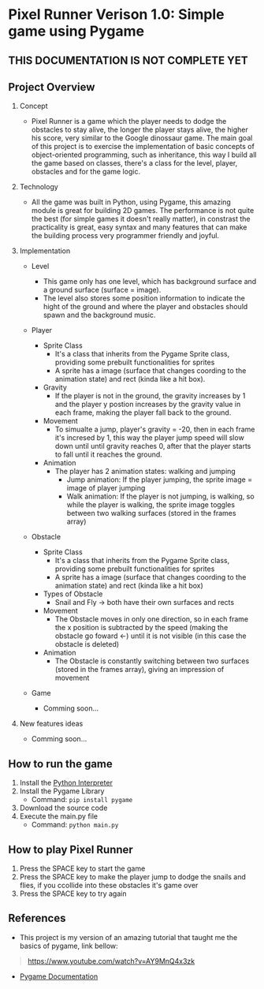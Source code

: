 # Pixel Runner Verison 1.0: Simple game using Pygame

## THIS DOCUMENTATION IS NOT COMPLETE YET

## Project Overview
1. Concept
    - Pixel Runner is a game which the player needs to dodge the obstacles to stay alive, the longer the player stays alive, the higher his score, very similar to the Google dinossaur game. The main goal of this project is to exercise the implementation of basic concepts of object-oriented programming, such as inheritance, this way I build all the game based on classes, there's a class for the level, player, obstacles and for the game logic.

2. Technology
    - All the game was built in Python, using Pygame, this amazing module is great for building 2D games. The performance is not quite the best (for simple games it doesn't really matter), in constrast the practicality is great, easy syntax and many features that can make the building process very programmer friendly and joyful.

3. Implementation
    - Level
        - This game only has one level, which has background surface and a ground surface (surface = image).
        - The level also stores some position information to indicate the hight of the ground and where the player and obstacles should spawn and the background music.

    - Player
        - Sprite Class
            - It's a class that inherits from the Pygame Sprite class, providing some prebuilt functionalities for sprites
            - A sprite has a image (surface that changes coording to the animation state) and rect (kinda like a hit box).
        - Gravity
            - If the player is not in the ground, the gravity increases by 1 and the player y postion increases by the gravity value in each frame, making the player fall back to the ground.
        - Movement
            - To simualte a jump, player's gravity = -20, then in each frame it's incresed by 1, this way the player jump speed will slow down until until gravity reaches 0, after that the player starts to fall until it reaches the ground.
        - Animation
            - The player has 2 animation states: walking and jumping
                - Jump animation: If the player jumping, the sprite image = image of player jumping
                - Walk animation: If the player is not jumping, is walking, so while the player is walking, the sprite image toggles between two walking surfaces (stored in the frames array) 

    - Obstacle
        - Sprite Class
            - It's a class that inherits from the Pygame Sprite class, providing some prebuilt functionalities for sprites
            - A sprite has a image (surface that changes coording to the animation state) and rect (kinda like a hit box)
        - Types of Obstacle
            - Snail and Fly -> both have their own surfaces and rects
        - Movement
            - The Obstacle moves in only one direction, so in each frame the x position is subtracted by the speed (making the obstacle go foward <-) until it is not visible (in this case the obstacle is deleted) 
        - Animation
            - The Obstacle is constantly switching between two surfaces (stored in the frames array), giving an impression of movement 

    - Game
        - Comming soon...


4. New features ideas
    - Comming soon...

## How to run the game
1. Install the [Python Interpreter](https://www.python.org/downloads/)
2. Install the Pygame Library
    - Command: ```pip install pygame```
3. Download the source code
4. Execute the main.py file
    - Command: ```python main.py```

## How to play Pixel Runner
1. Press the SPACE key to start the game
2. Press the SPACE key to make the player jump to dodge the snails and flies, if you ccollide into these obstacles it's game over
3. Press the SPACE key to try again

## References
- This project is my version of an amazing tutorial that taught me the basics of pygame, link bellow:
>https://www.youtube.com/watch?v=AY9MnQ4x3zk

- [Pygame Documentation](https://www.pygame.org/docs/) 

